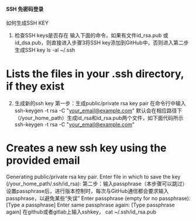 #### SSH 免密码登录

如何生成SSH KEY
1. 检查SSH keys是否存在
输入下面的命令，如果有文件id_rsa.pub 或 id_dsa.pub，则直接进入步骤3将SSH key添加到GitHub中，否则进入第二步生成SSH key
ls -al ~/.ssh
# Lists the files in your .ssh directory, if they exist
2. 生成新的ssh key
第一步：生成public/private rsa key pair
在命令行中输入ssh-keygen -t rsa -C "your_email@example.com"
默认会在相应路径下（/your_home_path）生成id_rsa和id_rsa.pub两个文件，如下面代码所示
ssh-keygen -t rsa -C "your_email@example.com"
# Creates a new ssh key using the provided email
Generating public/private rsa key pair.
Enter file in which to save the key (/your_home_path/.ssh/id_rsa):
第二步：输入passphrase（本步骤可以跳过）
设置passphrase后，进行版本控制时，每次与GitHub通信都会要求输入passphrase，以避免某些“失误”
Enter passphrase (empty for no passphrase): [Type a passphrase]
Enter same passphrase again: [Type passphrase again]
在github或者gitlab上输入sshkey，
cat ~/.ssh/id_rsa.pub